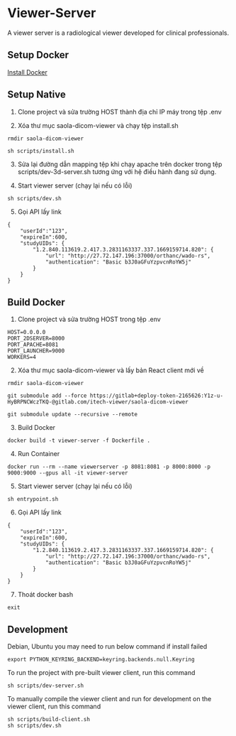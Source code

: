 # Viewer-Server

A viewer server is a radiological viewer developed for clinical professionals.

## Setup Docker

[Install Docker](https://docs.docker.com/engine/install/)

## Setup Native

1. Clone project và sửa trường HOST thành địa chỉ IP máy trong tệp .env

2. Xóa thư mục saola-dicom-viewer và chạy tệp install.sh

```
rmdir saola-dicom-viewer

sh scripts/install.sh
```

3. Sửa lại đường dẫn mapping tệp khi chạy apache trên docker trong tệp scripts/dev-3d-server.sh tương ứng với hệ điều hành đang sử dụng.

4. Start viewer server (chạy lại nếu có lỗi)

```
sh scripts/dev.sh
```

5. Gọi API lấy link

```
{
    "userId":"123",
    "expireIn":600,
    "studyUIDs": {
        "1.2.840.113619.2.417.3.2831163337.337.1669159714.820": {
            "url": "http://27.72.147.196:37000/orthanc/wado-rs",
            "authentication": "Basic b3J0aGFuYzpvcnRoYW5j"
        }
    }
}
```

## Build Docker

1. Clone project và sửa trường HOST trong tệp .env

```
HOST=0.0.0.0
PORT_2DSERVER=8000
PORT_APACHE=8081
PORT_LAUNCHER=9000
WORKERS=4
```

2. Xóa thư mục saola-dicom-viewer và lấy bản React client mới về

```
rmdir saola-dicom-viewer

git submodule add --force https://gitlab+deploy-token-2165626:Y1z-u-HyBRPNCWczTKQ-@gitlab.com/itech-viewer/saola-dicom-viewer

git submodule update --recursive --remote
```

3. Build Docker

```
docker build -t viewer-server -f Dockerfile .
```

4. Run Container

```
docker run --rm --name viewerserver -p 8081:8081 -p 8000:8000 -p 9000:9000 --gpus all -it viewer-server
```

5. Start viewer server (chạy lại nếu có lỗi)

```
sh entrypoint.sh
```

6. Gọi API lấy link

```
{
    "userId":"123",
    "expireIn":600,
    "studyUIDs": {
        "1.2.840.113619.2.417.3.2831163337.337.1669159714.820": {
            "url": "http://27.72.147.196:37000/orthanc/wado-rs",
            "authentication": "Basic b3J0aGFuYzpvcnRoYW5j"
        }
    }
}
```

7. Thoát docker bash

```
exit
```

## Development

Debian, Ubuntu you may need to run below command if install failed

```shell
export PYTHON_KEYRING_BACKEND=keyring.backends.null.Keyring
```

To run the project with pre-built viewer client, run this command

```shell
sh scripts/dev-server.sh
```

To manually compile the viewer client and run for development on the viewer client, run this command

```shell
sh scripts/build-client.sh
sh scripts/dev.sh
```
